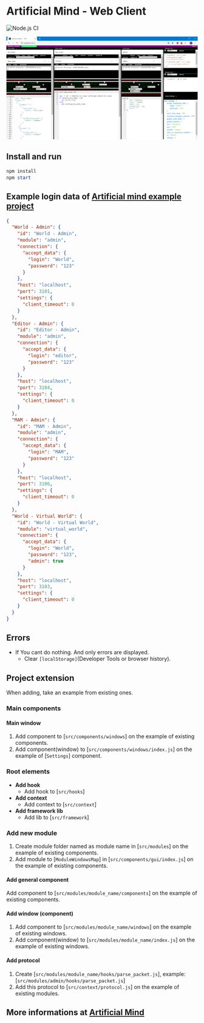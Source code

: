 # Artificial Mind - Web Client

![Node.js CI](https://github.com/Pioryd/am_web_client/workflows/Node.js%20CI/badge.svg?branch=master)

![Web Client GUI](https://github.com/Pioryd/am_web_client/blob/master/.github/web_client.png)

## Install and run

```powershell
npm install
npm start
```

## Example login data of [Artificial mind example project](https://github.com/Pioryd/am_web_client)

```json
{
  "World - Admin": {
    "id": "World - Admin",
    "module": "admin",
    "connection": {
      "accept_data": {
        "login": "World",
        "password": "123"
      }
    },
    "host": "localhost",
    "port": 3101,
    "settings": {
      "client_timeout": 0
    }
  },
  "Editor - Admin": {
    "id": "Editor - Admin",
    "module": "admin",
    "connection": {
      "accept_data": {
        "login": "editor",
        "password": "123"
      }
    },
    "host": "localhost",
    "port": 3104,
    "settings": {
      "client_timeout": 0
    }
  },
  "MAM - Admin": {
    "id": "MAM - Admin",
    "module": "admin",
    "connection": {
      "accept_data": {
        "login": "MAM",
        "password": "123"
      }
    },
    "host": "localhost",
    "port": 3106,
    "settings": {
      "client_timeout": 0
    }
  },
  "World - Virtual World": {
    "id": "World - Virtual World",
    "module": "virtual_world",
    "connection": {
      "accept_data": {
        "login": "World",
        "password": "123",
        "admin": true
      }
    },
    "host": "localhost",
    "port": 3103,
    "settings": {
      "client_timeout": 0
    }
  }
}
```

## Errors

- If You cant do nothing. And only errors are displayed.
  - Clear `[localStorage]`(Developer Tools or browser history).

## Project extension

When adding, take an example from existing ones.

### Main components

#### Main window

1. Add component to [`src/components/windows`] on the example of existing components.
2. Add component(window) to [`src/components/windows/index.js`] on the example of [`Settings`] component.

### Root elements

- **Add hook**
  - Add hook to [`src/hooks`]
- **Add context**
  - Add context to [`src/context`]
- **Add framework lib**
  - Add lib to [`src/framework`]

### Add new module

1. Create module folder named as module name in [`src/modules`] on the example of existing components.
2. Add module to [`ModuleWindowsMap`] in [`src/components/gui/index.js`] on the example of existing components.

#### Add general component

Add component to [`src/modules/module_name/components`] on the example of existing components.

#### Add window (component)

1. Add component to [`src/modules/module_name/windows`] on the example of existing windows.
2. Add component(window) to [`src/modules/module_name/index.js`] on the example of existing windows.

#### Add protocol

1. Create [`src/modules/module_name/hooks/parse_packet.js`], example: [`src/modules/admin/hooks/parse_packet.js`]
2. Add this protocol to [`src/context/protocol.js`] on the example of existing modules.

## More informations at [Artificial Mind](https://www.artificialmind.dev/)
